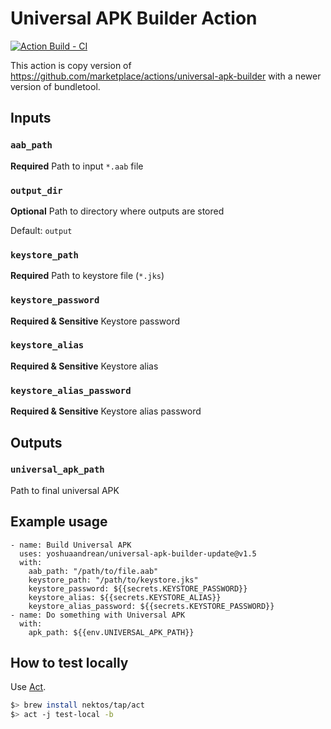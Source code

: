 # Universal APK Builder Action
[![Action Build - CI](https://github.com/yoshuaandrean/universal-apk/actions/workflows/build_ci.yml/badge.svg)](https://github.com/yoshuaandrean/universal-apk/actions/workflows/build_ci.yml)

This action is copy version of https://github.com/marketplace/actions/universal-apk-builder with a newer version of bundletool. 

## Inputs

### `aab_path`

**Required** Path to input `*.aab` file

### `output_dir`

**Optional** Path to directory where outputs are stored

Default: `output`

### `keystore_path`

**Required** Path to keystore file (`*.jks`)

### `keystore_password`

**Required & Sensitive** Keystore password

### `keystore_alias`

**Required & Sensitive** Keystore alias

### `keystore_alias_password`

**Required & Sensitive** Keystore alias password

## Outputs

### `universal_apk_path`

Path to final universal APK

## Example usage

```
- name: Build Universal APK
  uses: yoshuaandrean/universal-apk-builder-update@v1.5
  with:
    aab_path: "/path/to/file.aab"
    keystore_path: "/path/to/keystore.jks"
    keystore_password: ${{secrets.KEYSTORE_PASSWORD}}
    keystore_alias: ${{secrets.KEYSTORE_ALIAS}}
    keystore_alias_password: ${{secrets.KEYSTORE_PASSWORD}}
- name: Do something with Universal APK
  with:
    apk_path: ${{env.UNIVERSAL_APK_PATH}}
```

## How to test locally

Use [Act](https://github.com/nektos/act).

```bash
$> brew install nektos/tap/act
$> act -j test-local -b
```
